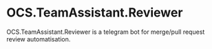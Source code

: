 # OCS.TeamAssistant.Reviewer
OCS.TeamAssistant.Reviewer is a telegram bot for merge/pull request  review automatisation. 
